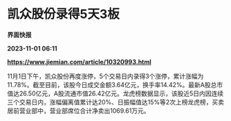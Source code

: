 # 凯众股份录得5天3板
**界面快报**

**2023-11-01 06:11**

**https://www.jiemian.com/article/10320993.html**

11月1日下午，凯众股份再度涨停，5个交易日内录得3个涨停，累计涨幅为11.78%。截至目前，该股今日成交金额3.64亿元，换手率14.42%。最新A股总市值达26.50亿元，A股流通市值26.42亿元。龙虎榜数据显示，该股近5日内因连续三个交易日内，涨幅偏离值累计达20%、日振幅值达15%等2次上榜龙虎榜，买卖居前营业部中，营业部席位合计净卖出1069.61万元。